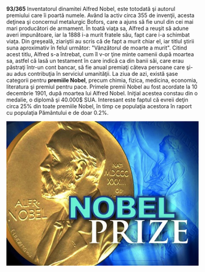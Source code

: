 **93/365** Inventatorul dinamitei Alfred Nobel, este totodată şi autorul premiului care îi poartă numele. Având la activ circa 355 de invenţii, acesta deţinea şi concernul metalurgic Bofors, care a ajuns să fie unul din cei mai mari producători de armament. În toată viaţa sa, Alfred a reuşit să adune averi impunătoare, iar la 1888 i-a murit fratele său, fapt care i-a schimbat viaţa. Din greşeală, ziariştii au scris că de fapt a murit chiar el, iar titlul ştirii suna aproximativ în felul următor: "Vânzătorul de moarte a murit". Citind acest titlu, Alfred s-a întrebat, cum îl v-or ţine minte oamenii după moartea sa, astfel că lasă un testament în care indică ca din banii săi, care erau păstraţi într-un cont bancar, să fie anual premiaţi câteva persoane care şi-au adus contribuţia în serviciul umanităţii. La ziua de azi, există şase categorii pentru **premiile Nobel**, precum chimia, fizica, medicina, economia, literatura şi premiul pentru pace. Primele premii Nobel au fost acordate la 10 decembrie 1901, după moartea lui Alfred Nobel. Iniţial acestea constau din o medalie, o diplomă şi 40.000$ SUA. Interesant este faptul că evreii deţin circa 25% din toate premiile Nobel, în timp ce populaţia acestora în raport cu populaţia Pământului e de doar 0.2%.

![Premiul Nobel](image-1.jpg)

